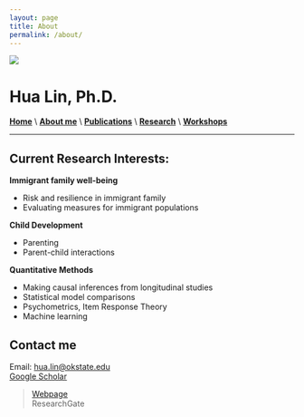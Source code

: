 ```yaml
---
layout: page
title: About
permalink: /about/
---
```


![](images/Family4.jpg")

# Hua Lin, Ph.D.

 
[**Home**](/)  \  [**About me**](/about.md) \  [**Publications**](/publications.md) \ [**Research**](/research) \ [**Workshops**](/workshop.md) 

***********

## Current Research Interests:

**Immigrant family well-being**
- Risk and resilience in immigrant family
- Evaluating measures for immigrant populations

**Child Development**
- Parenting
- Parent-child interactions

**Quantitative Methods**
- Making causal inferences from longitudinal studies
- Statistical model comparisons
- Psychometrics, Item Response Theory
- Machine learning


## Contact me

Email: [hua.lin@okstate.edu](mailto:hua.lin@dokstate.edu)  <br />
[Google Scholar](https://scholar.google.com/citations?user=tS3Zw8cAAAAJ&hl=en)  <br />
> [Webpage](https://drhualin.github.io/)  <br />
> ResearchGate  <br />
